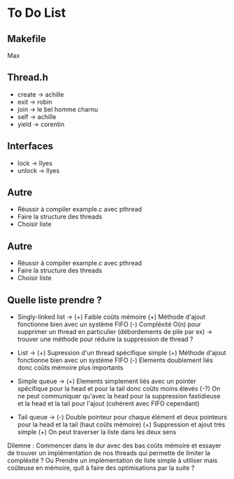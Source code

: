 # To Do List

## Makefile

Max

## Thread.h

- create -> achille
- exit -> robin
- join -> le bel homme charnu
- self -> achille
- yield -> corentin

## Interfaces

- lock -> Ilyes
- unlock -> Ilyes

## Autre

- Réussir à compiler example.c avec pthread
- Faire la structure des threads
- Choisir liste

## Autre

- Réussir à compiler example.c avec pthread
- Faire la structure des threads
- Choisir liste

## Quelle liste prendre ?

- Singly-linked list -> 
(+) Faible coûts mémoire
(+) Méthode d'ajout fonctionne bien avec un système FIFO
(-) Compléxité O(n) pour supprimer un thread en particulier (débordements de pile par ex) -> trouver une méthode pour réduire la suppression de thread ? 

- List ->
(+) Supression d'un thread spécifique simple
(+) Méthode d'ajout fonctionne bien avec un système FIFO
(-) Elements doublement liés donc coûts mémoire plus importants

- Simple queue ->
(+) Elements simplement liés avec un pointer spécifique pour la head et pour la tail donc coûts moins élevés
(-?) On ne peut communiquer qu'avec la head pour la suppression fastidieuse et la head et la tail pour l'ajout (cohérent avec FIFO cependant)


- Tail queue ->
(-) Double pointeur pour chaque élément et deux pointeurs pour la head et la tail (haut coûts mémoire)
(+) Suppression et ajout très simple
(+) On peut traverser la liste dans les deux sens

Dilemne : 
Commencer dans le dur avec des bas coûts mémoire et essayer de trouver un implémentation de nos threads qui permette de limiter la compléxité ?
Ou
Prendre un implémentation de liste simple à utiliser mais coûteuse en mémoire, quit à faire des optimisations par la suite ?